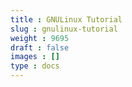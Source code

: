 ```yaml
---
title : GNULinux Tutorial
slug : gnulinux-tutorial
weight : 9695
draft : false
images : []
type : docs
---
```


